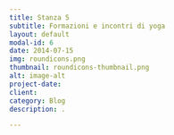 ```yaml
---
title: Stanza 5
subtitle: Formazioni e incontri di yoga
layout: default
modal-id: 6
date: 2014-07-15
img: roundicons.png
thumbnail: roundicons-thumbnail.png
alt: image-alt
project-date: 
client: 
category: Blog
description: .

---
```


